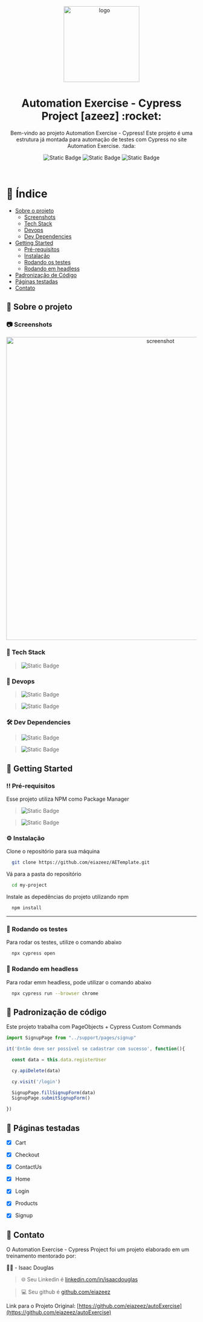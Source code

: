 <!--
Hey, thanks for using the awesome-readme-template template.  
If you have any enhancements, then fork this project and create a pull request 
or just open an issue with the label "enhancement".

Don't forget to give this project a star for additional support ;)
Maybe you can mention me or this repo in the acknowledgements too
-->
<div align="center">

  <img src="https://github.com/eiazeez/AETemplate/assets/92765887/29df0283-cda4-4d6c-8907-e80903ba27c0" alt="logo" width="200" height="auto" />
  <h1>Automation Exercise - Cypress Project [azeez] :rocket:</h1>

  <p>
    Bem-vindo ao projeto Automation Exercise - Cypress! Este projeto é uma estrutura já montada para automação de testes com Cypress no site Automation Exercise. :tada:
  </p>
  
  
<!-- Badges -->
![Static Badge](https://img.shields.io/badge/MIT-brightgreen?style=for-the-badge&label=LICENSE)
![Static Badge](https://img.shields.io/badge/13.6.1-brightgreen?style=for-the-badge&label=CYPRESS)
![Static Badge](https://img.shields.io/badge/DONE-brightgreen?style=for-the-badge&label=STATUS)


</div>

<br />

<!-- Table of Contents -->
# :notebook_with_decorative_cover: Índice

- [Sobre o projeto](#star2-sobre-o-projeto)
  * [Screenshots](#camera-screenshots)
  * [Tech Stack](#space_invader-tech-stack)
  * [Devops](#hammer-devops)
  * [Dev Dependencies](#%EF%B8%8F-dev-dependencies)
- [Getting Started](#toolbox-getting-started)
  * [Pré-requisitos](#bangbang-pré-requisitos)
  * [Instalação](#gear-instalação)
  * [Rodando os testes](#test_tube-rodando-os-testes)
  * [Rodando em headless](#running-rodando-em-headless)
- [Padronização de Código](#eyes-padronização-de-código)
- [Páginas testadas](#-páginas-testadas)
- [Contato](#handshake-contato)
  
<!-- About the Project -->
## :star2: Sobre o projeto


<!-- Screenshots -->
### :camera: Screenshots

<div align="center"> 
  <img src="https://github.com/eiazeez/AETemplate/assets/92765887/717e8afc-6a49-44fc-94f0-ca22515f1ed5" width="800" height="auto" alt="screenshot" />
</div>


<!-- TechStack -->
### :space_invader: Tech Stack
> ![Static Badge](https://img.shields.io/badge/CYPRESS-brightgreen?style=for-the-badge&logo=cypress&logoColor=%23FFFFFF)
### :hammer: Devops

> ![Static Badge](https://img.shields.io/badge/GITHUB%20ACTIONS-black?style=for-the-badge&logo=githubactions&logoColor=%23FFFFFF)

> ![Static Badge](https://img.shields.io/badge/TESULTS-blue?style=for-the-badge&logo=simpleanalytics&logoColor=%23FFFFFF)




<!-- Dev Dependencies -->
### 🛠️ Dev Dependencies

> ![Static Badge](https://img.shields.io/badge/5.0.8-abcdef?style=for-the-badge&logo=files&logoColor=%23ffffff&label=CYPRESS-FILE-UPLOAD&labelColor=blue)

> ![Static Badge](https://img.shields.io/badge/1.5.0-fe6b5c?style=for-the-badge&logo=cloudfoundry&logoColor=%23ffffff&label=CYPRESS-PLUGIN-API&labelColor=orange)




<!-- Getting Started -->
## 	:toolbox: Getting Started

<!-- Prerequisites -->
### :bangbang: Pré-requisitos

Esse projeto utiliza NPM como Package Manager
> ![Static Badge](https://img.shields.io/badge/20.10.0-GREEN?style=for-the-badge&logo=nodedotjs&logoColor=%23ffffff&label=Node.JS)

> ![Static Badge](https://img.shields.io/badge/10.2.3-GREEN?style=for-the-badge&logo=npm&logoColor=%23ffffff&label=NPM)


<!-- Installation -->
### :gear: Instalação

Clone o repositório para sua máquina
```bash
  git clone https://github.com/eiazeez/AETemplate.git
```

Vá para a pasta do repositório

```bash
  cd my-project
```

Instale as depedências do projeto utilizando npm
```bash
  npm install
```
---
<!-- Running Tests -->
### :test_tube: Rodando os testes

Para rodar os testes, utilize o comando abaixo
```bash
  npx cypress open
```

<!-- Run headless -->
### :running: Rodando em headless

Para rodar emm headless, pode utilizar o comando abaixo

```bash
  npx cypress run --browser chrome
```


<!-- Usage -->
## :eyes: Padronização de código

Este projeto trabalha com PageObjects + Cypress Custom Commands


```javascript
import SignupPage from "../support/pages/signup"

it('Então deve ser possível se cadastrar com sucesso', function(){

  const data = this.data.registerUser

  cy.apiDelete(data)

  cy.visit('/login')

  SignupPage.fillSignupForm(data)
  SignupPage.submitSignupForm()

})
```

<!-- Roadmap -->
## 📄 Páginas testadas

* [x] Cart
* [x] Checkout
* [x] ContactUs
* [x] Home
* [x] Login
* [x] Products
* [x] Signup


<!-- Contact -->
## :handshake: Contato
O Automation Exercise - Cypress Project foi um projeto elaborado em um treinamento mentorado por:

👨‍🏫 - Isaac Douglas
> 🌐 Seu Linkedin é [linkedin.com/in/isaacdouglas](https://www.linkedin.com/in/isaacdouglas/)

> 💻 Seu github é [github.com/eiazeez](https://github.com/eiazeez)

Link para o Projeto Original: [https://github.com/eiazeez/autoExercise](https://github.com/eiazeez/autoExercise)
